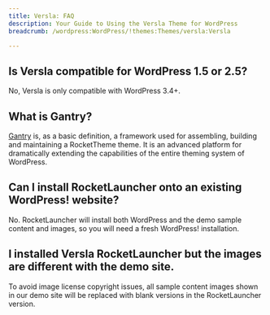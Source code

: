```yaml
---
title: Versla: FAQ
description: Your Guide to Using the Versla Theme for WordPress
breadcrumb: /wordpress:WordPress/!themes:Themes/versla:Versla

---
```


## Is Versla compatible for WordPress 1.5 or 2.5?

No, Versla is only compatible with WordPress 3.4+.

## What is Gantry?

[Gantry][gantry] is, as a basic definition, a framework used for assembling, building and maintaining a RocketTheme theme. It is an advanced platform for dramatically extending the capabilities of the entire theming system of WordPress.

## Can I install RocketLauncher onto an existing WordPress! website?

No. RocketLauncher will install both WordPress and the demo sample content and images, so you will need a fresh WordPress! installation.

## I installed Versla RocketLauncher but the images are different with the demo site.

To avoid image license copyright issues, all sample content images shown in our demo site will be replaced with blank versions in the RocketLauncher version.

[gantry]: http://gantry.org/
[forum]: http://www.rockettheme.com/forum/wordpress-theme-versla
[roksprocket]: http://www.rockettheme.com/wordpress/extensions/roksprocket